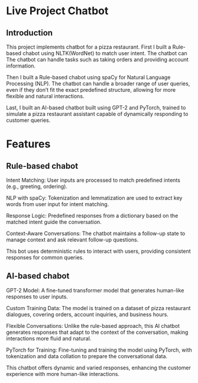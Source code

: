 # Live Project Chatbot
## Introduction
This project implements chatbot for a pizza restaurant. First I built a Rule-based chabot using NLTK(WordNet) to match user intent. The chatbot can The chatbot can handle tasks such as taking orders and providing account information.

Then I built a Rule-based chabot using spaCy for Natural Language Processing (NLP). The chatbot can handle a broader range of user queries, even if they don’t fit the exact predefined structure, allowing for more flexible and natural interactions.

Last, I built an AI-based chatbot built using GPT-2 and PyTorch, trained to simulate a pizza restaurant assistant capable of dynamically responding to customer queries.
 
# Features
## Rule-based chabot
Intent Matching: User inputs are processed to match predefined intents (e.g., greeting, ordering).

NLP with spaCy: Tokenization and lemmatization are used to extract key words from user input for intent matching.

Response Logic: Predefined responses from a dictionary based on the matched intent guide the conversation.

Context-Aware Conversations: The chatbot maintains a follow-up state to manage context and ask relevant follow-up questions.

This bot uses deterministic rules to interact with users, providing consistent responses for common queries.

## AI-based chabot
GPT-2 Model: A fine-tuned transformer model that generates human-like responses to user inputs.

Custom Training Data: The model is trained on a dataset of pizza restaurant dialogues, covering orders, account inquiries, and business hours.

Flexible Conversations: Unlike the rule-based approach, this AI chatbot generates responses that adapt to the context of the conversation, making interactions more fluid and natural.

PyTorch for Training: Fine-tuning and training the model using PyTorch, with tokenization and data collation to prepare the conversational data.

This chatbot offers dynamic and varied responses, enhancing the customer experience with more human-like interactions.
